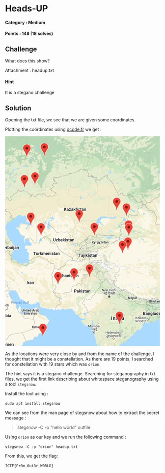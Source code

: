 # Heads-UP

#### Category : Medium
#### Points : 148 (18 solves)

## Challenge

What does this show?

Attachment : headup.txt

#### Hint

It is a stegano challenge

## Solution

Opening the txt file, we see that we are given some coordinates.

Plotting the coordinates using [dcode.fr](https://www.dcode.fr/coordinates-geolocalization) we get :

<img src="https://github.com/p1xxxel/ctf-writeups/blob/main/2021/Incognito%202.0/Heads-UP/heads-up.png">

As the locations were very close by and from the name of the challenge, I thought that it might be a constellation. As there are 19 points, I searched for constellation with 19 stars which was `orion`.

The hint says it is a stegano challenge. Searching for steganography in txt files, we get the first link describing about whitespace steganography using a tool `stegsnow`.

Install the tool using :

`sudo apt install stegsnow`

We can see from the man page of stegsnow about how to extract the secret message :

>stegsnow -C -p "hello world" outfile

Using `orion` as our key and we run the following command :

`stegsnow -C -p "orion" headup.txt`

From this, we get the flag:

`ICTF{Fr0m_Out3r_W0RLD}`
